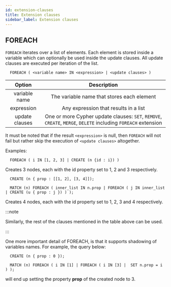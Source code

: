 ```yaml
---
id: extension-clauses
title: Extension clauses
sidebar_label: Extension clauses
---
```


## FOREACH

`FOREACH` iterates over a list of elements. Each element is stored inside a
variable which can optionally be used inside the update clauses. All update
clauses are executed per iteration of the list.

```cypher
  FOREACH ( <variable name> IN <expression> | <update clauses> )
```

|     Option     |                                                  Description                                                  |
| :------------: | :-----------------------------------------------------------------------------------------------------------: |
| variable name  |                                  The variable name that stores each element                                   |
|   expression   |                                     Any expression that results in a list                                     |
| update clauses | One or more Cypher update clauses: `SET`, `REMOVE`, `CREATE`, `MERGE`, `DELETE` including `FOREACH` extension |

It must be noted that if the result `<expression>` is null, then `FOREACH`
will not fail but rather skip the execution of `<update clauses>`
altogether.

Examples:

```cypher
  FOREACH ( i IN [1, 2, 3] | CREATE (n {id : i}) )
```

Creates 3 nodes, each with the id property set to 1, 2 and 3 respectively.

```cypher
  CREATE (n { prop : [[1, 2], [3, 4]]);

  MATCH (n) FOREACH ( inner_list IN n.prop | FOREACH ( j IN inner_list | CREATE (u { prop : j }) ) );
```

Creates 4 nodes, each with the id property set to 1, 2, 3 and 4 respectively.

:::note 

Similarly, the rest of the clauses mentioned in the table above can be
used. 

:::

One more important detail of FOREACH, is that it supports shadowing of variables
names. For example, the query below:

```cypher
  CREATE (n { prop : 0 });

  MATCH (n) FOREACH ( i IN [1] | FOREACH ( i IN [3] |  SET n.prop = i ) );
```

will end up setting the property **prop** of the created node to 3.
